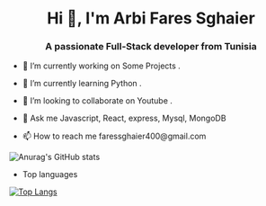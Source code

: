 <p align="center">
 <h1 align="center">Hi 👋, I'm Arbi Fares Sghaier</h2>
 <h3 align="center">A passionate Full-Stack developer from Tunisia 

 </h3>
 <ul><li>🔭 I’m currently working on Some Projects .</li></ul>
 <ul><li>🌱 I’m currently learning Python .</li></ul>
 <ul><li>👯 I’m looking to collaborate on Youtube .</li></ul>
 <ul><li>💬 Ask me Javascript, React, express, Mysql, MongoDB</li></ul>
 <ul><li>📫 How to reach me  faressghaier400@gmail.com</li></ul>
</p>

![Anurag's GitHub stats](https://github-readme-stats.vercel.app/api?username=Fares-sghaier&hide=issues&show_icons=true)

- Top languages

[![Top Langs](https://github-readme-stats.vercel.app/api/top-langs/?username=Fares-sghaier)](https://github.com/anuraghazra/github-readme-stats)







